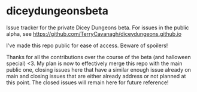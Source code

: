# diceydungeonsbeta
Issue tracker for the private Dicey Dungeons beta. For issues in the public alpha, see https://github.com/TerryCavanagh/diceydungeons.github.io

I've made this repo public for ease of access. Beware of spoilers!

Thanks for all the contributions over the course of the beta (and halloween special) <3. My plan is now to effectively merge this repo with the main public one, closing issues here that have a similar enough issue already on main and closing issues that are either already address or not planned at this point. The closed issues will remain here for future reference!

